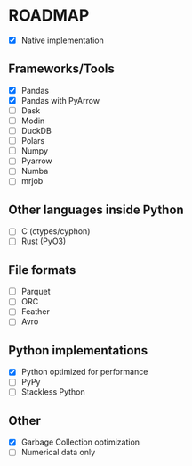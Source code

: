 # ROADMAP

- [x] Native implementation

## Frameworks/Tools

- [x] Pandas
- [x] Pandas with PyArrow
- [ ] Dask
- [ ] Modin
- [ ] DuckDB
- [ ] Polars
- [ ] Numpy
- [ ] Pyarrow
- [ ] Numba
- [ ] mrjob

## Other languages inside Python

- [ ] C (ctypes/cyphon)
- [ ] Rust (PyO3)

## File formats

- [ ] Parquet
- [ ] ORC
- [ ] Feather
- [ ] Avro

## Python implementations

- [x] Python optimized for performance
- [ ] PyPy
- [ ] Stackless Python

## Other

- [x] Garbage Collection optimization
- [ ] Numerical data only
